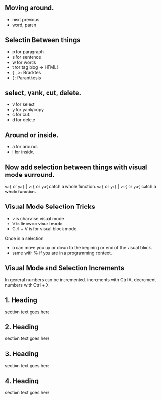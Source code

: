 ## Moving around.

-   next previous
-   word, paren

## Selectin Between things

-   p for paragraph
-   s for sentence
-   w for words
-   t for tag blog -> HTML!
-   { [ >: Bracktes
-   ( : Paranthesis

## select, yank, cut, delete.

-   v for select
-   y for yank/copy
-   c for cut.
-   d for delete

## Around or inside.

-   a for around.
-   i for inside.

## Now add selection between things with visual mode surround.

`va{` or `ya{` | `vi{` or `ya{` catch a whole function. `va{` or `ya{` | `vi{`
or `ya{` catch a whole function.

## Visual Mode Selection Tricks

-   v is charwise visual mode
-   V is linewise visual mode
-   Ctrl + V is for visual block mode.

Once in a selection

-   o can move you up or down to the begining or end of the visual block.
-   same with % if you are in a programming context.

## Visual Mode and Selection Increments

In general numbers can be incremented. increments with Ctrl A, decrement numbers
with Ctrl + X

## 1. Heading

section text goes here

## 2. Heading

section text goes here

## 3. Heading

section text goes here

## 4. Heading

section text goes here
